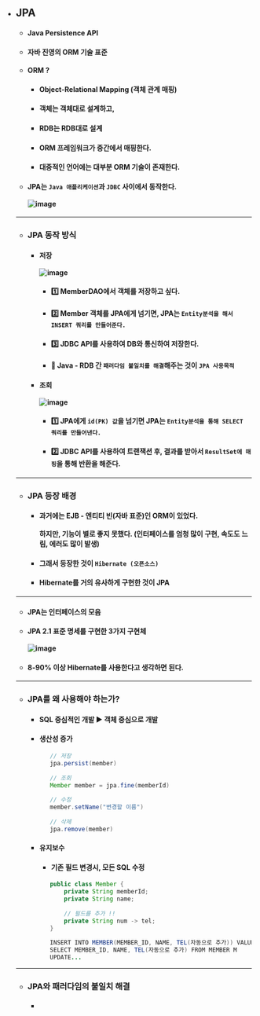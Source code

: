 - ## JPA
  - #### Java Persistence API
  - #### 자바 진영의 ORM 기술 표준
  - #### ORM ?
    - #### Object-Relational Mapping (객체 관계 매핑)
    - #### 객체는 객체대로 설계하고,
    - #### RDB는 RDB대로 설계
    - #### ORM 프레임워크가 중간에서 매핑한다.
    - #### 대중적인 언어에는 대부분 ORM 기술이 존재한다.
  - #### JPA는 `Java 애플리케이션`과 `JDBC` 사이에서 동작한다. <br><br> ![image](https://user-images.githubusercontent.com/35948339/143963141-ed770146-9cbd-4af6-adf0-e0ebc981d919.png)
  -------
  - ### JPA 동작 방식
    - #### 저장 <br><br> ![image](https://user-images.githubusercontent.com/35948339/143963194-ee905086-424c-475a-8cac-2acb282e7212.png)
      - #### 1️⃣ MemberDAO에서 객체를 저장하고 싶다.
      - #### 2️⃣ Member 객체를 JPA에게 넘기면, JPA는 `Entity분석을 해서 INSERT 쿼리를 만들어준다.`
      - #### 3️⃣ JDBC API를 사용하여 DB와 통신하여 저장한다.
      - #### 🌟 Java - RDB 간 `패러다임 불일치를 해결`해주는 것이 `JPA 사용목적`
    - #### 조회 <br><br> ![image](https://user-images.githubusercontent.com/35948339/143963998-f7f68f05-e86a-42c1-b151-19e5a377f6aa.png)
      - #### 1️⃣ JPA에게 `id(PK) 값`을 넘기면 JPA는 `Entity분석을 통해 SELECT 쿼리를 만들어낸다.`
      - #### 2️⃣ JDBC API를 사용하여 트랜잭션 후, 결과를 받아서 `ResultSet에 매핑`을 통해 반환을 해준다.
   --------
   - ### JPA 등장 배경
     - #### 과거에는 EJB - 엔티티 빈(자바 표준)인 ORM이 있었다. <br><br> 하지만, 기능이 별로 좋지 못했다. (인터페이스를 엄청 많이 구현, 속도도 느림, 에러도 많이 발생)
     - #### 그래서 등장한 것이 `Hibernate (오픈소스)`
     - #### Hibernate를 거의 유사하게 구현한 것이 JPA
   ------
     - #### JPA는 인터페이스의 모음
     - #### JPA 2.1 표준 명세를 구현한 3가지 구현체 <br><br> ![image](https://user-images.githubusercontent.com/35948339/143964693-926eb557-b710-4f72-ab00-cb1ee3e8adcc.png)
     - #### 8-90% 이상 Hibernate를 사용한다고 생각하면 된다.
   ------
   - ### JPA를 왜 사용해야 하는가?
     - #### SQL 중심적인 개발 ▶ 객체 중심으로 개발
     - #### 생산성 증가
       ``` java
          // 저장
          jpa.persist(member)
          
          // 조회
          Member member = jpa.fine(memberId)
          
          // 수정
          member.setName("변경할 이름")
          
          // 삭제
          jpa.remove(member)
       ```
     - #### 유지보수
       - #### 기존 필드 변경시, 모든 SQL 수정
       ``` java
          public class Member {
              private String memberId;
              private String name;
              
              // 필드를 추가 !!
              private String num -> tel;
          }
          
          INSERT INTO MEMBER(MEMBER_ID, NAME, TEL(자동으로 추가)) VALUES ...
          SELECT MEMBER_ID, NAME, TEL(자동으로 추가) FROM MEMBER M
          UPDATE...
       ```
   -------
   - ### JPA와 패러다임의 불일치 해결
     - #### 



